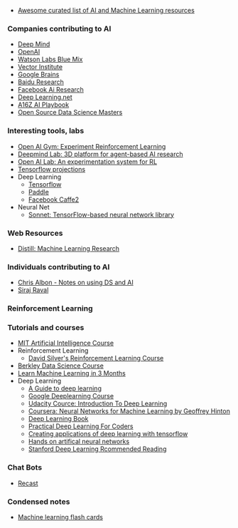 * [Awesome curated list of AI and Machine Learning resources](https://unsupervisedmethods.com/my-curated-list-of-ai-and-machine-learning-resources-from-around-the-web-9a97823b8524)

### Companies contributing to AI
* [Deep Mind](https://deepmind.com)
* [OpenAI](https://openai.com/)
* [Watson Labs Blue Mix](http://watson-labs.mybluemix.net/)
* [Vector Institute](http://vectorinstitute.ai/)
* [Google Brains](http://projector.tensorflow.org/)
* [Baidu Research](http://research.baidu.com/)
* [Facebook Ai Research](https://research.fb.com/category/facebook-ai-research-fair/)
* [Deep Learning.net](http://deeplearning.net/)
* [A16Z AI Playbook](http://aiplaybook.a16z.com/)
* [Open Source Data Science Masters](http://datasciencemasters.org/)

### Interesting tools, labs
* [Open AI Gym: Experiment Reinforcement Learning](https://gym.openai.com/)
* [Deepmind Lab: 3D platform for agent-based AI research](https://github.com/deepmind/lab)
* [Open AI Lab: An experimentation system for RL](https://github.com/kengz/openai_lab)
* [Tensorflow projections](http://projector.tensorflow.org/)
* Deep Learning
  * [Tensorflow](https://www.tensorflow.org/)
  * [Paddle](http://www.paddlepaddle.org/)
  * [Facebook Caffe2](https://caffe2.ai/)                   
* Neural Net
  * [Sonnet: TensorFlow-based neural network library](https://github.com/deepmind/sonnet)


### Web Resources
* [Distill: Machine Learning Research](http://distill.pub/)

### Individuals contributing to AI
* [Chris Albon - Notes on using DS and AI](https://chrisalbon.com/)
* [Siraj Raval](https://www.theschool.ai/)

### Reinforcement Learning


### Tutorials and courses
* [MIT Artificial Intelligence Course](https://ocw.mit.edu/courses/electrical-engineering-and-computer-science/6-034-artificial-intelligence-fall-2010/lecture-videos/)
* Reinforcement Learning
  * [David Silver's Reinforcement Learning Course](http://www0.cs.ucl.ac.uk/staff/d.silver/web/Teaching.html)
* [Berkley Data Science Course](https://courses.edx.org/courses/course-v1:BerkeleyX+Data8.1x+1T2018/course/)
* [Learn Machine Learning in 3 Months](https://github.com/llSourcell/Learn_Machine_Learning_in_3_Months)
* Deep Learning
  * [A Guide to deep learning](http://yerevann.com/a-guide-to-deep-learning/)
  * [Google Deeplearning Course](https://classroom.udacity.com/courses/ud730)
  * [Udacity Cource: Introduction To Deep Learning](https://www.youtube.com/playlist?list=PL2-dafEMk2A7YdKv4XfKpfbTH5z6rEEj3)
  * [Coursera: Neural Networks for Machine Learning by Geoffrey Hinton](https://www.coursera.org/learn/neural-networks)
  * [Deep Learning Book](http://www.deeplearningbook.org/)
  * [Practical Deep Learning For Coders](http://course.fast.ai/)
  * [Creating applications of deep learning with tensorflow](https://www.kadenze.com/courses/creative-applications-of-deep-learning-with-tensorflow-iv/sessions)
  * [Hands on artifical neural networks](https://www.udemy.com/deeplearning/)
  * [Stanford Deep Learning Rcommended Reading](https://stats385.github.io/readings)

### Chat Bots
* [Recast](https://recast.ai)

### Condensed notes
* [Machine learning flash cards](https://machinelearningflashcards.com)
